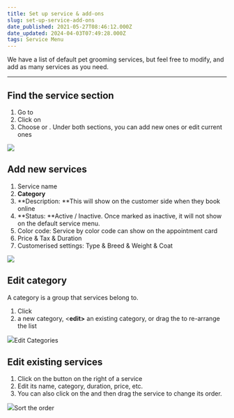 ```yaml
---
title: Set up service & add-ons
slug: set-up-service-add-ons
date_published: 2021-05-27T08:46:12.000Z
date_updated: 2024-04-03T07:49:28.000Z
tags: Service Menu
---
```


We have a list of default pet grooming services, but feel free to modify, and add as many services as you need.  

---

## Find the service section

1. Go to **<Setting>**
2. Click on **<Services>**
3. Choose **<Services>** or **<add-ons>**. Under both sections, you can add new ones or edit current ones

![](__GHOST_URL__/content/images/2024/04/CleanShot-2024-04-02-at-21.36.48@2x.png)
## Add new services

1. Service name
2. **Category**
3. **Description: **This will show on the customer side when they book online
4. **Status: **Active / Inactive. Once marked as inactive, it will not show on the default service menu. 
5. Color code: Service by color code can show on the appointment card
6. Price & Tax & Duration
7. Customerised settings: Type & Breed & Weight & Coat

![](__GHOST_URL__/content/images/2024/04/CleanShot-2024-04-02-at-21.37.46@2x.png)
## Edit category

A category is a group that services belong to.

1. Click **<Edit category>**
2. **<Add>** a new category, <**edit>** an existing category, or drag the <hamburger icon> to re-arrange the list

![](__GHOST_URL__/content/images/2021/09/CleanShot-2021-09-15-at-20.39.10.png)Edit Categories 
## Edit existing services

1. Click on the **<edit>** button on the right of a service
2. Edit its name, category, duration, price, etc.
3. You can also click on the **<hamburger icon>**  and then drag the service to change its order.

![](__GHOST_URL__/content/images/2021/09/_37.gif)Sort the order
